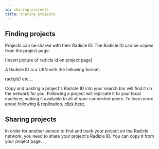 ```yaml
---
id: sharing-projects
title: Sharing projects
---
```


## Finding projects

Projects can be shared with their Radicle ID. The Radicle ID can be copied from
the project page.

[insert picture of radicle id on project page]

A Radicle ID is a URN with the following format:

rad:git// etc....

Copy and pasting a project's Radicle ID into your search bar will find it on the
network for you. Following a project will replicate it to your local machine,
making it available to all of your connected peers. To learn more about
following & replication, [click here][un].

## Sharing projects

In order for another person to find and track your project on the Radicle
network, you need to share your project's Radicle ID. You can copy it from your
project page. 

[fa]: understanding-radicle/faq.md
[ma]: understanding-radicle/glossary.md/#maintainer
[pr]: understanding-radicle/glossary.md/#project
[un]: understanding-radicle/how-it-works.md

[ri]: /img/radicle-id.png
